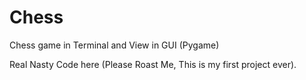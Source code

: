 # Chess
Chess game in Terminal and View in GUI (Pygame)

Real Nasty Code here (Please Roast Me, This is my first project ever).
